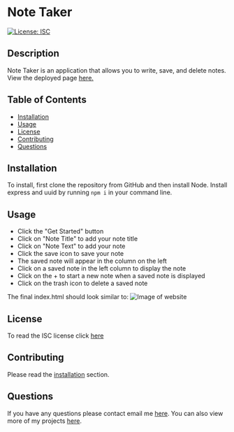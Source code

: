 # Note Taker
[![License: ISC](https://img.shields.io/badge/License-ISC-blue.svg)](https://opensource.org/licenses/ISC)

## Description 
Note Taker is an application that allows you to write, save, and delete notes.
View the deployed page [here.](https://noted-11.herokuapp.com/)
 
## Table of Contents
* [Installation](#installation)
* [Usage](#usage)
* [License](#license)
* [Contributing](#contributing)
* [Questions](#questions)

## Installation 
To install, first clone the repository from GitHub and then install Node. Install express and uuid by running `npm i` in your command line.

## Usage 
* Click the "Get Started" button
* Click on "Note Title" to add your note title
* Click on "Note Text" to add your note
* Click the save icon to save your note
* The saved note will appear in the column on the left
* Click on a saved note in the left column to display the note
* Click on the + to start a new note when a saved note is displayed
* Click on the trash icon to delete a saved note

The final index.html should look similar to:
![Image of website](https://ngranzow.github.io/noted/assets/images/Note_Taker.png)

## License 
To read the ISC license click [here](https://opensource.org/licenses/ISC)

## Contributing 
Please read the [installation](#installation) section.

## Questions
If you have any questions please contact email me [here](mailto:nate.granzow@gmail.com). You can also view more of my projects [here](https://github.com/ngranzow/).